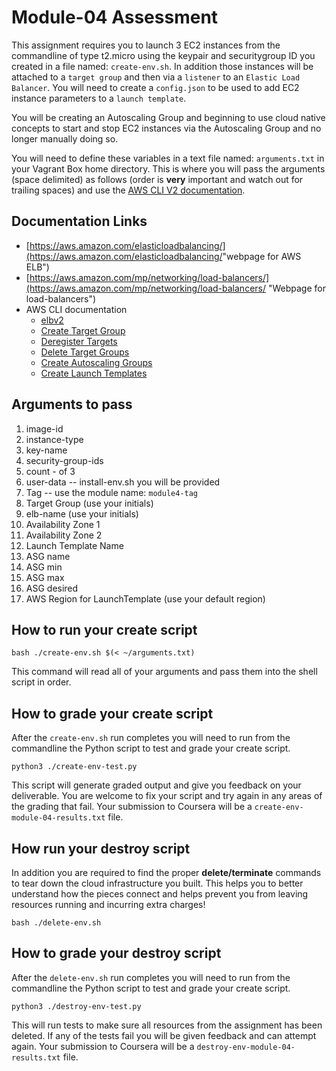 # Module-04 Assessment

This assignment requires you to launch 3 EC2 instances from the commandline of type t2.micro using the keypair and securitygroup ID you created in a file named: `create-env.sh`. In addition those instances will be attached to a `target group` and then via a `listener` to an `Elastic Load Balancer`. You will need to create a `config.json` to be used to add EC2 instance parameters to a `launch template`. 

You will be creating an Autoscaling Group and beginning to use cloud native concepts to start and stop EC2 instances via the Autoscaling Group and no longer manually doing so.
 
You will need to define these variables in a text file named: `arguments.txt` in your Vagrant Box home directory. This is where you will pass the arguments (space delimited) as follows (order is **very** important and watch out for trailing spaces) and use the [AWS CLI V2 documentation](https://awscli.amazonaws.com/v2/documentation/api/latest/reference/index.html "webpage for AWS CLI v2 documentation").

## Documentation Links

* [https://aws.amazon.com/elasticloadbalancing/​](https://aws.amazon.com/elasticloadbalancing/​ "webpage for AWS ELB")
* [https://aws.amazon.com/mp/networking/load-balancers/](https://aws.amazon.com/mp/networking/load-balancers/ "Webpage for load-balancers")
* AWS CLI documentation
  * [elbv2](https://awscli.amazonaws.com/v2/documentation/api/latest/reference/elbv2/index.html "webpage for elbv2")
  * [Create Target Group](https://awscli.amazonaws.com/v2/documentation/api/latest/reference/elbv2/create-target-group.html "webpage for creating target groups")
  * [Deregister Targets](https://awscli.amazonaws.com/v2/documentation/api/latest/reference/elbv2/deregister-targets.html "web page for deregistering targets")
  * [Delete Target Groups](https://awscli.amazonaws.com/v2/documentation/api/latest/reference/elbv2/delete-target-group.html "webpage for delete target groups")
  * [Create Autoscaling Groups](https://awscli.amazonaws.com/v2/documentation/api/latest/reference/autoscaling/create-auto-scaling-group.html "webpage for creating autoscaling groups")
  * [Create Launch Templates](https://awscli.amazonaws.com/v2/documentation/api/2.0.33/reference/ec2/create-launch-template.html "webpage for creating launch templates")

## Arguments to pass

1) image-id
1) instance-type
1) key-name
1) security-group-ids
1) count - of 3
1) user-data -- install-env.sh you will be provided 
1) Tag -- use the module name: `module4-tag`
1) Target Group (use your initials)
1) elb-name (use your initials)
1) Availability Zone 1
1) Availability Zone 2
1) Launch Template Name
1) ASG name
1) ASG min
1) ASG max
1) ASG desired
1) AWS Region for LaunchTemplate (use your default region)

## How to run your create script

`bash ./create-env.sh $(< ~/arguments.txt)`

This command will read all of your arguments and pass them into the shell script in order.

## How to grade your create script

After the `create-env.sh` run completes you will need to run from the commandline the Python script to test and grade your create script.

`python3 ./create-env-test.py` 

This script will generate graded output and give you feedback on your deliverable. You are welcome to fix your script and try again in any areas of the grading that fail. Your submission to Coursera will be a `create-env-module-04-results.txt` file.

## How run your destroy script

In addition you are required to find the proper **delete/terminate** commands to tear down the cloud infrastructure you built. This helps you to better understand how the pieces connect and helps prevent you from leaving resources running and incurring extra charges!

`bash ./delete-env.sh`

## How to grade your destroy script

After the `delete-env.sh` run completes you will need to run from the commandline the Python script to test and grade your create script.

`python3 ./destroy-env-test.py`

This will run tests to make sure all resources from the assignment has been deleted. If any of the tests fail you will be given feedback and can attempt again. Your submission to Coursera will be a `destroy-env-module-04-results.txt` file.
